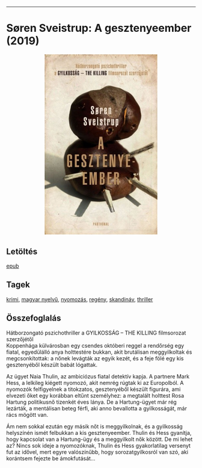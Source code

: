 <hr/>

# <a name="id_1490">Søren Sveistrup: A gesztenyeember (2019)</a>
<center><img src="https://github.com/BercziSandor/calibre_lib/raw/main/main/Soren%20Sveistrup/A%20gesztenyeember%20%281490%29/cover.jpg" alt="cover" width="300"/></center>

## Letöltés
[epub](https://github.com/BercziSandor/calibre_lib/raw/main/main/Soren%20Sveistrup/A%20gesztenyeember%20%281490%29/A%20gesztenyeember%20-%20Soren%20Sveistrup.epub)

## Tagek
[krimi](https://github.com/berczisandor/calibre_lib/blob/main/main/_tags/krimi.md), [magyar nyelvű](https://github.com/berczisandor/calibre_lib/blob/main/main/_tags/magyar%20nyelv%c5%b1.md), [nyomozás](https://github.com/berczisandor/calibre_lib/blob/main/main/_tags/nyomoz%c3%a1s.md), [regény](https://github.com/berczisandor/calibre_lib/blob/main/main/_tags/reg%c3%a9ny.md), [skandináv](https://github.com/berczisandor/calibre_lib/blob/main/main/_tags/skandin%c3%a1v.md), [thriller](https://github.com/berczisandor/calibre_lib/blob/main/main/_tags/thriller.md)

## Összefoglalás
<div><p class="description">Hátborzongató ​pszichothriller a GYILKOSSÁG – THE KILLING filmsorozat szerzőjétől<br>Koppenhága külvárosban egy csendes októberi reggel a rendőrség egy fiatal, egyedülálló anya holttestére bukkan, akit brutálisan meggyilkoltak és megcsonkítottak: a nőnek levágták az egyik kezét, és a feje fölé egy kis gesztenyéből készült babát lógattak.</p>
<p class="description">Az ügyet Naia Thulin, az ambiciózus fiatal detektív kapja. A partnere Mark Hess, a lelkileg kiégett nyomozó, akit nemrég rúgtak ki az Europolból. A nyomozók felfigyelnek a titokzatos, gesztenyéből készült figurára, ami elvezeti őket egy korábban eltűnt személyhez: a megtalált holttest Rosa Hartung politikusnő tizenkét éves lánya. De a Hartung-ügyet már rég lezárták, a mentálisan beteg férfi, aki anno bevallotta a gyilkosságát, már rács mögött van.</p>
<p class="description">Ám nem sokkal ezután egy másik nőt is meggyilkolnak, és a gyilkosság helyszínén ismét felbukkan a kis gesztenyeember. Thulin és Hess gyanítja, hogy kapcsolat van a Hartung-ügy és a meggyilkolt nők között. De mi lehet az? Nincs sok ideje a nyomozóknak, Thulin és Hess gyakorlatilag versenyt fut az idővel, mert egyre valószínűbb, hogy sorozatgyilkosról van szó, aki korántsem fejezte be ámokfutását…</p></div>


